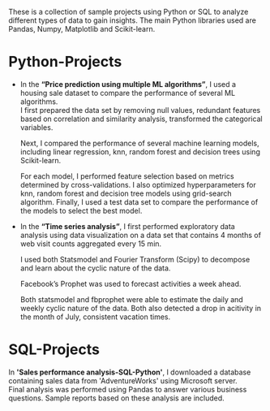 These is a collection of sample projects using Python or SQL to analyze different types of data to gain insights.  The main Python libraries used are Pandas, Numpy, Matplotlib and Scikit-learn.

# Python-Projects

-	In the <b>“Price prediction using multiple ML algorithms”</b>, I used a housing sale dataset to compare the performance of several ML algorithms.  
    I first prepared the data set by removing null values, redundant features based on correlation and similarity analysis, transformed the categorical variables.  

    Next, I compared the performance of several machine learning models, including linear regression, knn, random forest and decision trees using Scikit-learn.  
    
     For each model, I performed feature selection based on metrics determined by cross-validations.  I also optimized hyperparameters for knn, random forest and decision tree models using grid-search algorithm.  Finally, I used a test data set to compare the performance of the models to select the best model.  
     
-	In the <b>“Time series analysis”</b>, I first performed exploratory data analysis using data visualization on a data set that contains 4 months of web visit counts aggregated every 15 min.  

    I used both Statsmodel and Fourier Transform (Scipy) to decompose and learn about the cyclic nature of the data.
  
    Facebook’s Prophet was used to forecast activities a week ahead.  
  
    Both statsmodel and fbprophet were able to estimate the daily and weekly cyclic nature of the data.  Both also detected a drop in acitivity in the month of July, consistent           vacation times.


# SQL-Projects

   In <b>'Sales performance analysis-SQL-Python'</b>, I downloaded a database containing sales data from 'AdventureWorks' using Microsoft server.  
   Final analysis was performed    using Pandas to answer various business questions.  Sample reports based on these analysis are included.
